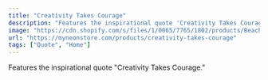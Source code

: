 ```yaml
---
title: "Creativity Takes Courage"
description: "Features the inspirational quote 'Creativity Takes Courage.'"
image: "https://cdn.shopify.com/s/files/1/0065/7765/1802/products/Beach-Sands-creativitytakescourage_880705d2-3014-4fd0-9c14-592de9f692d2.jpg?v=1652846633"
url: "https://myneonstore.com/products/creativity-takes-courage"
tags: ["Quote", "Home"]
---
```


Features the inspirational quote "Creativity Takes Courage."